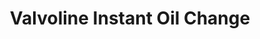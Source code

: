 ---
title: "Valvoline Instant Oil Change"
url: /holland/valvoline-instant-oil-change/
shop: car repair
---